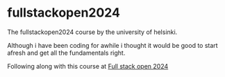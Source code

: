 # fullstackopen2024

The fullstackopen2024 course by the university of helsinki.

Although i have been coding for awhile i thought it would be good to start afresh and get all the fundamentals right.

Following along with this course at [Full stack open 2024](https://fullstackopen.com/en/)
